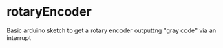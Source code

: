 rotaryEncoder
=============

Basic arduino sketch to get a rotary encoder outputtng "gray code" via an interrupt
